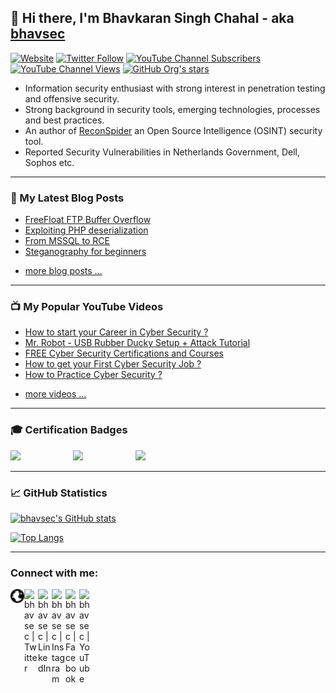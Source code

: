 ## 👋 Hi there, I'm Bhavkaran Singh Chahal - aka [bhavsec][website]


[![Website](https://img.shields.io/website?label=bhavsec.com&style=flat-square&url=https://bhavsec.com/)][website]
[![Twitter Follow](https://img.shields.io/twitter/follow/bhavsec?color=1DA1F2&logo=twitter&style=flat-square)](https://twitter.com/intent/follow?screen_name=bhavsec)
[![YouTube Channel Subscribers](https://img.shields.io/youtube/channel/subscribers/UCwPA3EEX4BRauCmMIAxpV3w?label=Youtube%20Subscribers&style=flat-square)][youtube]
[![YouTube Channel Views](https://img.shields.io/youtube/channel/views/UCwPA3EEX4BRauCmMIAxpV3w?label=Videos%20Views&style=flat-square)][youtube]
[![GitHub Org's stars](https://img.shields.io/github/stars/bhavsec?label=Github%20Stars&style=flat-square)][github]

- Information security enthusiast with strong interest in penetration testing and offensive security.
- Strong background in security tools, emerging technologies, processes and best practices.
- An author of [ReconSpider](https://github.com/bhavsec/reconspider) an Open Source Intelligence (OSINT) security tool.
- Reported Security Vulnerabilities in Netherlands Government, Dell, Sophos etc.

---

### 📕 My Latest Blog Posts

<!-- LIST:START -->
- [FreeFloat FTP Buffer Overflow](https://bhavsec.com/posts/buff-freefloatftp/)
- [Exploiting PHP deserialization](https://bhavsec.com/posts/php-deserialization/)
- [From MSSQL to RCE](https://bhavsec.com/posts/mssql-rce/)
- [Steganography for beginners](https://bhavsec.com/posts/steganography-beginners/)
<!-- LIST:END -->
- [more blog posts ...](https://bhavsec.com/posts/)

---

### 📺 My Popular YouTube Videos

<!-- LIST:START -->
- [How to start your Career in Cyber Security ?](https://youtu.be/ZSCqdt6EqWw)
- [Mr. Robot - USB Rubber Ducky Setup + Attack Tutorial](https://youtu.be/tqIOsW9ociY)
- [FREE Cyber Security Certifications and Courses](https://youtu.be/jJSMuGwTiHQ)
- [How to get your First Cyber Security Job ?](https://youtu.be/s-9JZBlfddo)
- [How to Practice Cyber Security ?](https://youtu.be/ar70JBIBJT8)
<!-- LIST:END -->
- [more videos ...][youtube]


---

### 🎓 Certification Badges

[<img align="left" width="100px" src="https://bhavsec.com/img/ceh-badge.png"/>](https://aspen.eccouncil.org/VerifyBadge?type=certification&a=KfkCVMZRbFcw3rsbKPF8DZP1eqcq4QFLJP+stohNphI=)
[<img align="left" width="100px" src="https://bhavsec.com/img/cybersecurity-cisco-badge.png"/>](https://www.credly.com/badges/ec563188-d435-4801-8d10-c8e2b7b4d6ff/public_url)
[<img width="100px" src="https://bhavsec.com/img/pcep-badge.png"/>](https://www.credly.com/badges/c9288dec-c864-4da8-9cb8-eacc7b53fa8a)

 ---

### 📈 GitHub Statistics

[![bhavsec's GitHub stats](https://github-readme-stats.vercel.app/api?username=bhavsec&show_icons=true&hide=contribs&count_private=true)][github]

[![Top Langs](https://github-readme-stats.vercel.app/api/top-langs/?username=bhavsec&layout=compact)][github]

---

### Connect with me:

[<img align="left" alt="bhavsec.com" width="22px" src="https://raw.githubusercontent.com/iconic/open-iconic/master/svg/globe.svg"/>][website] 
[<img align="left" alt="bhavsec | Twitter" width="22px" src="https://cdn.jsdelivr.net/npm/simple-icons@v3/icons/twitter.svg"/>][twitter]
[<img align="left" alt="bhavsec | LinkedIn" width="22px" src="https://cdn.jsdelivr.net/npm/simple-icons@v3/icons/linkedin.svg"/>][linkedin]
[<img align="left" alt="bhavsec | Instagram" width="22px" src="https://cdn.jsdelivr.net/npm/simple-icons@v3/icons/instagram.svg"/>][instagram]
[<img align="left" alt="bhavsec | Facebook" width="22px" src="https://cdn.jsdelivr.net/npm/simple-icons@v3/icons/facebook.svg"/>][facebook]
[<img align="left" alt="bhavsec | YouTube" width="22px" src="https://cdn.jsdelivr.net/npm/simple-icons@v3/icons/youtube.svg"/>][youtube]

<!-- Reference Links -->

[website]: https://bhavsec.com/
[twitter]: https://twitter.com/bhavsec
[github]: https://github.com/bhavsec
[instagram]: https://instagram.com/bhavsec
[linkedin]: https://linkedin.com/in/bhavsec
[facebook]: https://facebook.com/bhavsec
[youtube]: https://youtube.com/bhavsec

